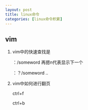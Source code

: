 ```yaml
---
layout: post
title: linux命令
categories: [linux命令积累]
---
```


## vim

1. vim中的快速查找是

	：/someword    再摁n代表显示下一个

	：？/someword  ..

2. vim中如何进行翻页

	ctrl+f

	ctrl+b
